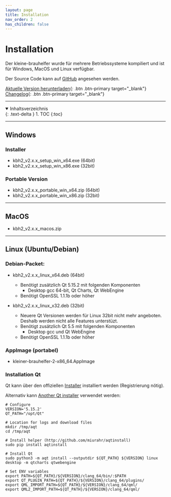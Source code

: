 ```yaml
---
layout: page
title: Installation
nav_order: 2
has_children: false
---
```


# Installation

Der kleine-brauhelfer wurde für mehrere Betriebssysteme kompiliert und ist für Windows, MacOS und Linux verfügbar.

Der Source Code kann auf [GitHub](http://github.com/kleiner-brauhelfer/kleiner-brauhelfer-2) angesehen werden.

[Aktuelle Version herunterladen](http://github.com/kleiner-brauhelfer/kleiner-brauhelfer-2/releases/latest){: .btn .btn-primary target="_blank"}
[Changelog](http://github.com/kleiner-brauhelfer/kleiner-brauhelfer-2/blob/master/CHANGELOG.md){: .btn .btn-primary target="_blank"}

---

<details open markdown="block">
  <summary>
    Inhaltsverzeichnis
  </summary>
  {: .text-delta }
1. TOC
{:toc}
</details>

---

## Windows

### Installer
- kbh2_v2.x.x_setup_win_x64.exe (64bit)
- kbh2_v2.x.x_setup_win_x86.exe (32bit)

### Portable Version
- kbh2_v2.x.x_portable_win_x64.zip (64bit)
- kbh2_v2.x.x_portable_win_x86.zip (32bit)

---

## MacOS
- kbh2_v2.x.x_macos.zip

---

## Linux (Ubuntu/Debian)

### Debian-Packet:
- kbh2_v2.x.x_linux_x64.deb (64bit)
  - Benötigt zusätzlich Qt 5.15.2 mit folgenden Komponenten
    - Desktop gcc 64-bit, Qt Charts, Qt WebEngine
  - Benötigt OpenSSL 1.1.1b oder höher

- kbh2_v2.x.x_linux_x32.deb (32bit)
  - Neuere Qt Versionen werden für Linux 32bit nicht mehr angeboten. Deshalb werden nicht alle Features unterstüzt.
  - Benötigt zusätzlich Qt 5.5 mit folgenden Komponenten
    - Desktop gcc und Qt WebEngine
  - Benötigt OpenSSL 1.1.1b oder höher


### AppImage (portabel)
- kleiner-brauhelfer-2-x86_64.AppImage


### Installation Qt
Qt kann über den offiziellen [Installer](http://www.qt.io/download-qt-installer) installiert werden (Registrierung nötig). 

Alternativ kann [Another Qt installer](http://github.com/miurahr/aqtinstall) verwendet werden:
```
# Configure
VERSION='5.15.2'
QT_PATH="/opt/Qt"

# Location for logs and download files
mkdir /tmp/aqt
cd /tmp/aqt

# Install helper (http://github.com/miurahr/aqtinstall)
sudo pip install aqtinstall

# Install Qt
sudo python3 -m aqt install --outputdir ${QT_PATH} ${VERSION} linux desktop -m qtcharts qtwebengine

# Set ENV variables
export PATH=${QT_PATH}/${VERSION}/clang_64/bin/:$PATH
export QT_PLUGIN_PATH=${QT_PATH}/${VERSION}/clang_64/plugins/
export QML_IMPORT_PATH=${QT_PATH}/${VERSION}/clang_64/qml/
export QML2_IMPORT_PATH=${QT_PATH}/${VERSION}/clang_64/qml/
```
